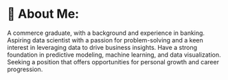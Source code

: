 # 💫 About Me:
A commerce graduate, with a background and experience in banking. <br>
Aspiring data scientist with a passion for problem-solving and a keen interest in leveraging data to drive business insights. Have a strong foundation in predictive modeling, machine learning, and data visualization. Seeking a position that offers opportunities for personal growth and career progression.

